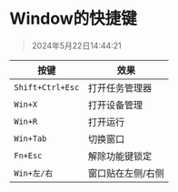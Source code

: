 # Window的快捷键

> 2024年5月22日14:44:21

| 按键           | 效果           |
| -------------- | -------------- |
| `Shift+Ctrl+Esc` | 打开任务管理器 |
| `Win+X` | 打开设备管理 |
| `Win+R` | 打开运行 |
| `Win+Tab` | 切换窗口 |
| `Fn+Esc` | 解除功能键锁定 |
| `Win+左/右` | 窗口贴在左侧/右侧 |
